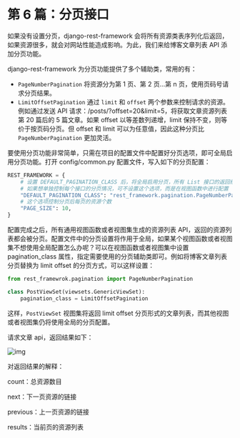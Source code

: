 # 第 6 篇：分页接口

如果没有设置分页，django-rest-framework 会将所有资源类表序列化后返回，如果资源很多，就会对网站性能造成影响。为此，我们来给博客文章列表 API 添加分页功能。

django-rest-framework 为分页功能提供了多个辅助类，常用的有：

- `PageNumberPagination`
  将资源分为第 1 页、第 2 页...第 n 页，使用页码号请求分页结果。
- `LimitOffsetPagination`
  通过 `limit` 和 `offset` 两个参数来控制请求的资源。例如通过发送 API 请求：/posts/?offset=20&limit=5，将获取文章资源列表第 20 篇后的 5 篇文章。如果 offset 以等差数列递增，limit 保持不变，则等价于按页码分页。但 offset 和 limit 可以为任意值，因此这种分页比 `PageNumberPagination` 更加灵活。

要使用分页功能非常简单，只需在项目的配置文件中配置好分页选项，即可全局启用分页功能。打开 config/common.py 配置文件，写入如下的分页配置：

```python
REST_FRAMEWORK = {
    # 设置 DEFAULT_PAGINATION_CLASS 后，将全局启用分页，所有 List 接口的返回结果都会被分页。
    # 如果想单独控制每个接口的分页情况，可不设置这个选项，而是在视图函数中进行配置
    "DEFAULT_PAGINATION_CLASS": "rest_framework.pagination.PageNumberPagination",
    # 这个选项控制分页后每页的资源个数
    "PAGE_SIZE": 10,
}
```

配置完成之后，所有通用视图函数或者视图集生成的资源列表 API，返回的资源列表都会被分页。配置文件中的分页设置将作用于全局，如果某个视图函数或者视图集不想使用全局配置怎么办呢？可以在视图函数或者视图集中设置 pagination_class 属性，指定需要使用的分页辅助类即可。例如将博客文章列表分页替换为 limit offset 的分页方式，可以这样设置：

```python
from rest_framewrok.pagination import PageNumberPagination

class PostViewSet(viewsets.GenericViewSet):
    pagination_class = LimitOffsetPagination
```

这样，`PostViewSet` 视图集将返回 limit offset 分页形式的文章列表，而其他视图或者视图集仍将使用全局的分页配置。

请求文章 api，返回结果如下：

![img](C:\Users\64206\Desktop\django-rest-framework\img\6\1.jpg)

对返回结果的解释：

count：总资源数目

next：下一页资源的链接

previous：上一页资源的链接

results：当前页的资源列表